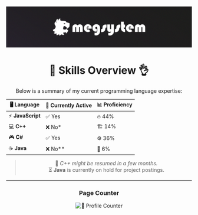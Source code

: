 ![Page Banner](https://raw.githubusercontent.com/megsystem/megsystem/refs/heads/main/banner.png)

<div align="center">

# 🚀 Skills Overview 👌  

Below is a summary of my current programming language expertise:

| 🖥️ **Language**  | 🔄 **Currently Active** | 📊 **Proficiency** |
|------------------|----------------------|-------------------|
| ⚡ **JavaScript** | ✅ Yes               | 🔥 44%            |
| 💻 **C++**       | ❌ No*               | 🏗️ 14%            |
| 🎮 **C#**        | ✅ Yes               | ⚙️ 36%            |
| ☕ **Java**       | ❌ No**              | 🌱 6%             |

> 📝 *C++ might be resumed in a few months.*  
> ⏳ **Java** is currently on hold for project postings.

---

### Page Counter  

![👀 Profile Counter](https://profile-counter.glitch.me/megsystem/count.svg)

</div>
